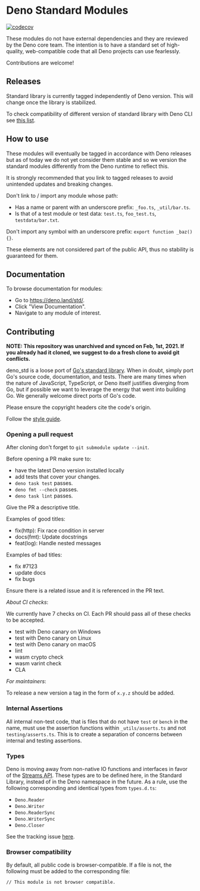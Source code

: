 # Deno Standard Modules

[![codecov](https://codecov.io/gh/denoland/deno_std/branch/main/graph/badge.svg?token=w6s3ODtULz)](https://codecov.io/gh/denoland/deno_std)

These modules do not have external dependencies and they are reviewed by the
Deno core team. The intention is to have a standard set of high-quality,
web-compatible code that all Deno projects can use fearlessly.

Contributions are welcome!

## Releases

Standard library is currently tagged independently of Deno version. This will
change once the library is stabilized.

To check compatibility of different version of standard library with Deno CLI
see
[this list](https://raw.githubusercontent.com/denoland/dotland/main/versions.json).

## How to use

These modules will eventually be tagged in accordance with Deno releases but as
of today we do not yet consider them stable and so we version the standard
modules differently from the Deno runtime to reflect this.

It is strongly recommended that you link to tagged releases to avoid unintended
updates and breaking changes.

Don't link to / import any module whose path:

- Has a name or parent with an underscore prefix: `_foo.ts`, `_util/bar.ts`.
- Is that of a test module or test data: `test.ts`, `foo_test.ts`,
  `testdata/bar.txt`.

Don't import any symbol with an underscore prefix: `export function _baz() {}`.

These elements are not considered part of the public API, thus no stability is
guaranteed for them.

## Documentation

To browse documentation for modules:

- Go to https://deno.land/std/.
- Click "View Documentation".
- Navigate to any module of interest.

## Contributing

**NOTE: This repository was unarchived and synced on Feb, 1st, 2021. If you
already had it cloned, we suggest to do a fresh clone to avoid git conflicts.**

deno_std is a loose port of [Go's standard library](https://golang.org/pkg/).
When in doubt, simply port Go's source code, documentation, and tests. There are
many times when the nature of JavaScript, TypeScript, or Deno itself justifies
diverging from Go, but if possible we want to leverage the energy that went into
building Go. We generally welcome direct ports of Go's code.

Please ensure the copyright headers cite the code's origin.

Follow the [style guide](https://deno.land/manual/contributing/style_guide).

### Opening a pull request

After cloning don't forget to `git submodule update --init`.

Before opening a PR make sure to:

- have the latest Deno version installed locally
- add tests that cover your changes.
- `deno task test` passes.
- `deno fmt --check` passes.
- `deno task lint` passes.

Give the PR a descriptive title.

Examples of good titles:

- fix(http): Fix race condition in server
- docs(fmt): Update docstrings
- feat(log): Handle nested messages

Examples of bad titles:

- fix #7123
- update docs
- fix bugs

Ensure there is a related issue and it is referenced in the PR text.

_About CI checks_:

We currently have 7 checks on CI. Each PR should pass all of these checks to be
accepted.

- test with Deno canary on Windows
- test with Deno canary on Linux
- test with Deno canary on macOS
- lint
- wasm crypto check
- wasm varint check
- CLA

_For maintainers_:

To release a new version a tag in the form of `x.y.z` should be added.

### Internal Assertions

All internal non-test code, that is files that do not have `test` or `bench` in
the name, must use the assertion functions within `_utils/asserts.ts` and not
`testing/asserts.ts`. This is to create a separation of concerns between
internal and testing assertions.

### Types

Deno is moving away from non-native IO functions and interfaces in favor of the
[Streams API](https://developer.mozilla.org/en-US/docs/Web/API/Streams_API).
These types are to be defined here, in the Standard Library, instead of in the
Deno namespace in the future. As a rule, use the following corresponding and
identical types from `types.d.ts`:

- `Deno.Reader`
- `Deno.Writer`
- `Deno.ReaderSync`
- `Deno.WriterSync`
- `Deno.Closer`

See the tracking issue [here](https://github.com/denoland/deno/issues/9795).

### Browser compatibility

By default, all public code is browser-compatible. If a file is not, the
following must be added to the corresponding file:

```
// This module is not browser compatible.
```
